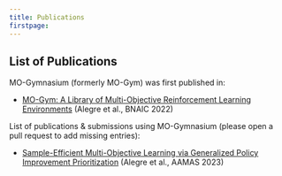 ```yaml
---
title: Publications
firstpage:
---
```


## List of Publications

MO-Gymnasium (formerly MO-Gym) was first published in:
- [MO-Gym: A Library of Multi-Objective Reinforcement Learning Environments](https://bnaic2022.uantwerpen.be/wp-content/uploads/BNAICBeNeLearn_2022_submission_6485.pdf) (Alegre et al., BNAIC 2022)


List of publications & submissions using MO-Gymnasium (please open a pull request to add missing entries):
- [Sample-Efficient Multi-Objective Learning via Generalized Policy Improvement Prioritization](https://arxiv.org/abs/2301.07784) (Alegre et al., AAMAS 2023)
